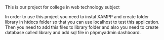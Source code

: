 This is our project for college in web technology subject

In order to use this project you need to instal XAMPP and create folder library in htdocs folder so that you can use localhost to test this application.
Then you need to add this files to library folder and also you need to create database called library and add sql file in phpmyadmin dashboard.

